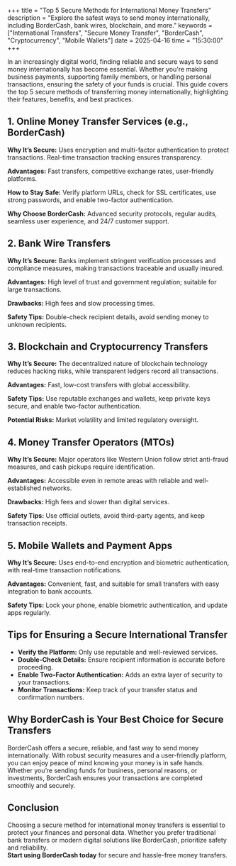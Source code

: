 +++
title = "Top 5 Secure Methods for International Money Transfers"
description = "Explore the safest ways to send money internationally, including BorderCash, bank wires, blockchain, and more."
keywords = ["International Transfers", "Secure Money Transfer", "BorderCash", "Cryptocurrency", "Mobile Wallets"]
date = 2025-04-16
time = "15:30:00"
+++

In an increasingly digital world, finding reliable and secure ways to send money internationally has become essential. Whether you're making business payments, supporting family members, or handling personal transactions, ensuring the safety of your funds is crucial. This guide covers the top 5 secure methods of transferring money internationally, highlighting their features, benefits, and best practices.

## 1. Online Money Transfer Services (e.g., BorderCash)

**Why It’s Secure:** Uses encryption and multi-factor authentication to protect transactions. Real-time transaction tracking ensures transparency.

**Advantages:** Fast transfers, competitive exchange rates, user-friendly platforms.

**How to Stay Safe:** Verify platform URLs, check for SSL certificates, use strong passwords, and enable two-factor authentication.

**Why Choose BorderCash:** Advanced security protocols, regular audits, seamless user experience, and 24/7 customer support.

## 2. Bank Wire Transfers

**Why It’s Secure:** Banks implement stringent verification processes and compliance measures, making transactions traceable and usually insured.

**Advantages:** High level of trust and government regulation; suitable for large transactions.

**Drawbacks:** High fees and slow processing times.

**Safety Tips:** Double-check recipient details, avoid sending money to unknown recipients.

## 3. Blockchain and Cryptocurrency Transfers

**Why It’s Secure:** The decentralized nature of blockchain technology reduces hacking risks, while transparent ledgers record all transactions.

**Advantages:** Fast, low-cost transfers with global accessibility.

**Safety Tips:** Use reputable exchanges and wallets, keep private keys secure, and enable two-factor authentication.

**Potential Risks:** Market volatility and limited regulatory oversight.

## 4. Money Transfer Operators (MTOs)

**Why It’s Secure:** Major operators like Western Union follow strict anti-fraud measures, and cash pickups require identification.

**Advantages:** Accessible even in remote areas with reliable and well-established networks.

**Drawbacks:** High fees and slower than digital services.

**Safety Tips:** Use official outlets, avoid third-party agents, and keep transaction receipts.

## 5. Mobile Wallets and Payment Apps

**Why It’s Secure:** Uses end-to-end encryption and biometric authentication, with real-time transaction notifications.

**Advantages:** Convenient, fast, and suitable for small transfers with easy integration to bank accounts.

**Safety Tips:** Lock your phone, enable biometric authentication, and update apps regularly.

## Tips for Ensuring a Secure International Transfer

- **Verify the Platform:** Only use reputable and well-reviewed services.  
- **Double-Check Details:** Ensure recipient information is accurate before proceeding.  
- **Enable Two-Factor Authentication:** Adds an extra layer of security to your transactions.  
- **Monitor Transactions:** Keep track of your transfer status and confirmation numbers.

## Why BorderCash is Your Best Choice for Secure Transfers

BorderCash offers a secure, reliable, and fast way to send money internationally. With robust security measures and a user-friendly platform, you can enjoy peace of mind knowing your money is in safe hands. Whether you’re sending funds for business, personal reasons, or investments, BorderCash ensures your transactions are completed smoothly and securely.

## Conclusion

Choosing a secure method for international money transfers is essential to protect your finances and personal data. Whether you prefer traditional bank transfers or modern digital solutions like BorderCash, prioritize safety and reliability.  
**Start using BorderCash today** for secure and hassle-free money transfers.